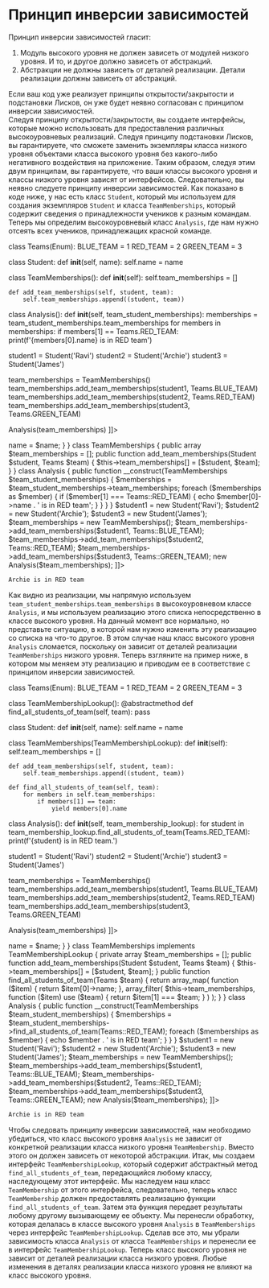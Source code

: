 # Принцип инверсии зависимостей

Принцип инверсии зависимостей гласит:
1. Модуль высокого уровня не должен зависеть от модулей низкого уровня. И то, и другое должно зависеть от абстракций.
2. Абстракции не должны зависеть от деталей реализации. Детали реализации должны зависеть от абстракций.

Если ваш код уже реализует принципы открытости/закрытости и подстановки Лисков, он уже будет неявно согласован с принципом инверсии зависимостей.  
Следуя принципу открытости/закрытости, вы создаете интерфейсы, которые можно использовать для предоставления различных высокоуровневых реализаций. Следуя принципу подстановки Лисков, вы гарантируете, что сможете заменить экземпляры класса низкого уровня объектами класса высокого уровня без какого-либо негативного воздействия на приложение. Таким образом, следуя этим двум принципам, вы гарантируете, что ваши классы высокого уровня и классы низкого уровня зависят от интерфейсов. Следовательно, вы неявно следуете принципу инверсии зависимостей.
Как показано в коде ниже, у нас есть класс `Student`, который мы используем для создания экземпляров `Student` и класса `TeamMemberships`, который содержит сведения о принадлежности учеников к разным командам.
Теперь мы определим высокоуровневый класс `Analysis`, где нам нужно отсеять всех учеников, принадлежащих красной команде.

<tabs>
<tab title="Python">
<code-block lang="python">
<![CDATA[
from enum import Enum
from abc import ABCMeta, abstractmethod

class Teams(Enum):
    BLUE_TEAM = 1
    RED_TEAM = 2
    GREEN_TEAM = 3

class Student:
    def __init__(self, name):
        self.name = name

class TeamMemberships():
    def __init__(self):
        self.team_memberships = []

    def add_team_memberships(self, student, team):
        self.team_memberships.append((student, team))

class Analysis():
    def __init__(self, team_student_memberships):
        memberships = team_student_memberships.team_memberships
        for members in memberships:
            if members[1] == Teams.RED_TEAM:
                print(f'{members[0].name} is in RED team')


student1 = Student('Ravi')
student2 = Student('Archie')
student3 = Student('James')

team_memberships = TeamMemberships()
team_memberships.add_team_memberships(student1, Teams.BLUE_TEAM)
team_memberships.add_team_memberships(student2, Teams.RED_TEAM)
team_memberships.add_team_memberships(student3, Teams.GREEN_TEAM)

Analysis(team_memberships)
]]>
</code-block>
</tab>
<tab title="PHP">
<code-block lang="php">
<![CDATA[
enum Teams
{
    case BLUE_TEAM;
    case RED_TEAM;
    case GREEN_TEAM;
}

class Student {
    public string $name;

    public function __construct(string $name) {
        $this->name = $name;
    }
}

class TeamMemberships {
    public array $team_memberships = [];

    public function add_team_memberships(Student $student, Teams $team) {
        $this->team_memberships[] = [$student, $team];
    }
}

class Analysis {
    public function __construct(TeamMemberships $team_student_memberships) {
        $memberships = $team_student_memberships->team_memberships;
        foreach ($memberships as $member) {
            if ($member[1] === Teams::RED_TEAM) {
                echo $member[0]->name . ' is in RED team';
            }
        }
    }
}

$student1 = new Student('Ravi');
$student2 = new Student('Archie');
$student3 = new Student('James');

$team_memberships = new TeamMemberships();
$team_memberships->add_team_memberships($student1, Teams::BLUE_TEAM);
$team_memberships->add_team_memberships($student2, Teams::RED_TEAM);
$team_memberships->add_team_memberships($student3, Teams::GREEN_TEAM);

new Analysis($team_memberships);
]]>
</code-block>
</tab>
</tabs>

```bash
Archie is in RED team
```

Как видно из реализации, мы напрямую используем `team_student_memberships`.`team_memberships` в высокоуровневом классе `Analysis`, и мы используем реализацию этого списка непосредственно в классе высокого уровня. На данный момент все нормально, но представьте ситуацию, в которой нам нужно изменить эту реализацию со списка на что-то другое. В этом случае наш класс высокого уровня `Analysis` сломается, поскольку он зависит от деталей реализации `TeamMemberships` низкого уровня.
Теперь взгляните на пример ниже, в котором мы меняем эту реализацию и приводим ее в соответствие с принципом инверсии зависимостей.

<tabs>
<tab title="Python">
<code-block lang="python">
<![CDATA[
from enum import Enum
from abc import ABCMeta, abstractmethod

class Teams(Enum):
    BLUE_TEAM = 1
    RED_TEAM = 2
    GREEN_TEAM = 3


class TeamMembershipLookup():
    @abstractmethod
    def find_all_students_of_team(self, team):
        pass

class Student:
    def __init__(self, name):
        self.name = name

class TeamMemberships(TeamMembershipLookup):
    def __init__(self):
        self.team_memberships = []

    def add_team_memberships(self, student, team):
        self.team_memberships.append((student, team))

    def find_all_students_of_team(self, team):
        for members in self.team_memberships:
            if members[1] == team:
                yield members[0].name   

class Analysis():
    def __init__(self, team_membership_lookup):
        for student in team_membership_lookup.find_all_students_of_team(Teams.RED_TEAM):
            print(f'{student} is in RED team.')


student1 = Student('Ravi')
student2 = Student('Archie')
student3 = Student('James')

team_memberships = TeamMemberships()
team_memberships.add_team_memberships(student1, Teams.BLUE_TEAM)
team_memberships.add_team_memberships(student2, Teams.RED_TEAM)
team_memberships.add_team_memberships(student3, Teams.GREEN_TEAM)

Analysis(team_memberships)
]]>
</code-block>
</tab>
<tab title="PHP">
<code-block lang="php">
<![CDATA[
enum Teams
{
    case BLUE_TEAM;
    case RED_TEAM;
    case GREEN_TEAM;
}

interface TeamMembershipLookup {
    public function find_all_students_of_team(Teams $team);
}

class Student {
    public string $name;

    public function __construct(string $name) {
        $this->name = $name;
    }
}

class TeamMemberships implements TeamMembershipLookup {
    private array $team_memberships = [];

    public function add_team_memberships(Student $student, Teams $team) {
        $this->team_memberships[] = [$student, $team];
    }

    public function find_all_students_of_team(Teams $team) {
        return array_map(
            function ($item) {
                return $item[0]->name;
            },
            array_filter(
                $this->team_memberships,
                function ($item) use ($team) {
                    return $item[1] === $team;
                }
            )
        );
    }
}

class Analysis {
    public function __construct(TeamMemberships $team_student_memberships) {
        $memberships = $team_student_memberships->find_all_students_of_team(Teams::RED_TEAM);
        foreach ($memberships as $member) {
            echo $member . ' is in RED team';
        }
    }
}

$student1 = new Student('Ravi');
$student2 = new Student('Archie');
$student3 = new Student('James');

$team_memberships = new TeamMemberships();
$team_memberships->add_team_memberships($student1, Teams::BLUE_TEAM);
$team_memberships->add_team_memberships($student2, Teams::RED_TEAM);
$team_memberships->add_team_memberships($student3, Teams::GREEN_TEAM);

new Analysis($team_memberships);
]]>
</code-block>
</tab>
</tabs>

```bash
Archie is in RED team
```

Чтобы следовать принципу инверсии зависимостей, нам необходимо убедиться, что класс высокого уровня `Analysis` не зависит от конкретной реализации класса низкого уровня `TeamMembership`. Вместо этого он должен зависеть от некоторой абстракции.
Итак, мы создаем интерфейс `TeamMembershipLookup`, который содержит абстрактный метод `find_all_students_of_team`, передающийся любому классу, наследующему этот интерфейс. Мы наследуем наш класс `TeamMembership` от этого интерфейса, следовательно, теперь класс `TeamMembership` должен предоставлять реализацию функции `find_all_students_of_team`. Затем эта функция передает результаты любому другому вызывающему ее объекту. Мы перенесли обработку, которая делалась в классе высокого уровня `Analysis` в `TeamMemberships` через интерфейс `TeamMembershipLookup`.
Сделав все это, мы убрали зависимость класса `Analysis` от класса `TeamMemberships` и перенесли ее в интерфейс `TeamMembershipLookup`. Теперь класс высокого уровня не зависит от деталей реализации класса низкого уровня. Любые изменения в деталях реализации класса низкого уровня не влияют на класс высокого уровня.